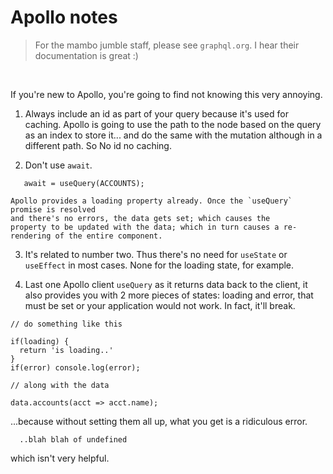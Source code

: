 # Apollo notes 

> For the mambo jumble staff, please see `graphql.org`.  I hear their documentation is great :)

<br />

If you're new to Apollo, you're going to find not knowing this very annoying.

1. Always include an id as part of your query because it's used for caching. Apollo is going to use 
   the path to the node based on the 
   query as an index to store it... and do the same with the mutation although in a different path. So No id no caching.

2. Don't use `await`. 

```
   await = useQuery(ACCOUNTS);
```

    Apollo provides a loading property already. Once the `useQuery` promise is resolved 
    and there's no errors, the data gets set; which causes the
    property to be updated with the data; which in turn causes a re-rendering of the entire component.
  
3. It's related to number two. Thus there's no need for `useState` or `useEffect` in most cases. 
   None for the loading state, for example. 

4. Last one Apollo client `useQuery` as it returns data back to the client, it also provides you with 
   2 more pieces of states: loading and error, 
   that must be set or your application would not work. In fact, it'll break.
   
  ````
  // do something like this
  
  if(loading) {
    return 'is loading..'
  }
  if(error) console.log(error);
  
  // along with the data
  
  data.accounts(acct => acct.name);
  
  ````
  
  ...because without setting them all up, what you get is a ridiculous error.
  
  
  
  ````
    ..blah blah of undefined   
  ````
  
  which isn't very helpful.
  
  
  
  
  
  
